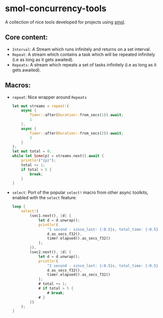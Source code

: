 # smol-concurrency-tools
A collection of nice tools developed for projects using [smol](https://github.com/smol-rs/smol).

## Core content:
- `Interval`: A Stream which runs infinitely and returns on a set interval.
- `Repeat`: A stream which contains a task which will be repeated infinitely (i.e as long as it gets awaited).
- `Repeats`: A stream which repeats a set of tasks infinitely (i.e as long as it gets awaited).

## Macros: 
- `repeat`: Nice wrapper around `Repeats`
    ```rs
    let mut streams = repeat!(
        async {
            Timer::after(Duration::from_secs(1)).await;
            1
        },
        async {
            Timer::after(Duration::from_secs(2)).await;
            2
        }
    );
    let mut total = 0;
    while let Some(p) = streams.next().await {
        println!("{p}");
        total += 1;
        if total > 5 {
            break;
        }
    }
    ```
- `select`: Port of the popular `select!` macro from other async toolkits, enabled with the `select` feature:
    ```rs
    loop {
        select!(
            (sec1.next(), |d| {
                let d = d.unwrap();
                println!(
                    "1 second - since_last: {:0.5}s, total_time: {:0.5}s",
                    d.as_secs_f32(),
                    timer.elapsed().as_secs_f32()
                );
            }),
            (sec2.next(), |d| {
                let d = d.unwrap();
                println!(
                    "2 second - since_last: {:0.5}s, total_time: {:0.5}s",
                    d.as_secs_f32(),
                    timer.elapsed().as_secs_f32()
                );
                # total += 1;
                # if total > 5 {
                    # break;                
                # }
            })
        );
    }
    ```